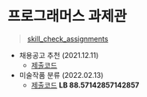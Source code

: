 # 프로그래머스 과제관 
> [skill_check_assignments](https://programmers.co.kr/skill_check_assignments)<br>

- 채용공고 추천 (2021.12.11)
  - [제출코드](https://github.com/joniekwon/programers-assignments/blob/main/%EC%B1%84%EC%9A%A9%EA%B3%B5%EA%B3%A0%EC%B6%94%EC%B2%9C/211211.ipynb)
- 미술작품 분류 (2022.02.13) 
  - [제출코드](https://github.com/joniekwon/programers-assignments/blob/main/artpaintings_classification/artpaintings_classification_fastai.ipynb) **LB 88.57142857142857**
